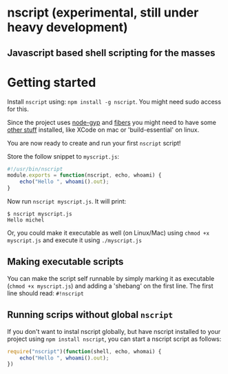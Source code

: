 # nscript (experimental, still under heavy development)

## Javascript based shell scripting for the masses

# Getting started

Install `nscript` using: `npm install -g nscript`. You might need sudo access for this.

Since the project uses [node-gyp](https://github.com/TooTallNate/node-gyp) and [fibers](https://github.com/laverdet/node-fibers) you might need to have some [other stuff](https://github.com/TooTallNate/node-gyp#installation) installed, like XCode on mac or 'build-essential' on linux.

You are now ready to create and run your first `nscript` script!

Store the follow snippet to `myscript.js`:

```javascript
#!/usr/bin/nscript
module.exports = function(nscript, echo, whoami) {
	echo("Hello ", whoami().out);
}
```

Now run `nscript myscript.js`. It will print:

```
$ nscript myscript.js
Hello michel
```

Or, you could make it executable as well (on Linux/Mac) using `chmod +x myscript.js` and execute it using `./myscript.js`

## Making executable scripts

You can make the script self runnable by simply marking it as executable (`chmod +x myscript.js`) and adding a 'shebang' on the first line. The first line should read: `#!nscript`

## Running scrips without global `nscript`

If you don't want to instal nscript globally, but have nscript installed to your project using `npm install nscript`, you can start a nscript script as follows:

```javascript
require("nscript")(function(shell, echo, whomai) {
	echo("Hello ", whoami().out);
})
```